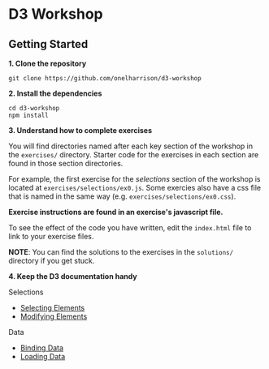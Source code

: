 # D3 Workshop

## Getting Started

**1. Clone the repository**
```
git clone https://github.com/onelharrison/d3-workshop
```

**2. Install the dependencies**
```
cd d3-workshop
npm install
```

**3. Understand how to complete exercises**

You will find directories named after each key section of the workshop in the
`exercises/` directory. Starter code for the exercises in each section are
found in those section directories.

For example, the first exercise for the _selections_ section of the workshop is
located at `exercises/selections/ex0.js`. Some exercies also have a css file that
is named in the same way (e.g. `exercises/selections/ex0.css`).

**Exercise instructions are found in an exercise's javascript file.**

To see the effect of the code you have written, edit the `index.html` file to
link to your exercise files.

**NOTE**: You can find the solutions to the exercises in the `solutions/`
directory if you get stuck.

**4. Keep the D3 documentation handy**

Selections
* [Selecting Elements](https://github.com/d3/d3-selection#selecting-elements)
* [Modifying Elements](https://github.com/d3/d3-selection#modifying-elements)

Data
* [Binding Data](https://github.com/d3/d3-selection#joining-data)
* [Loading Data](https://github.com/d3/d3-fetch#api-reference)
